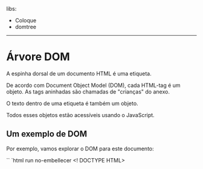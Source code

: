libs:
- Coloque
- domtree

---

# Árvore DOM

A espinha dorsal de um documento HTML é uma etiqueta.

De acordo com Document Object Model (DOM), cada HTML-tag é um objeto. As tags aninhadas são chamadas de "crianças" do anexo.

O texto dentro de uma etiqueta é também um objeto.

Todos esses objetos estão acessíveis usando o JavaScript.

## Um exemplo de DOM

Por exemplo, vamos explorar o DOM para este documento:

`` `html run no-embellecer
<! DOCTYPE HTML>
<html>
<head>
<title> Sobre os alces </ title>
</ head>
<corpo>
A verdade sobre os alces.
</ body>
</ html>
`` `

O DOM representa o HTML como uma estrutura em árvore de tags. Veja como parece:

<div class = "domtree"> </ div>

<script>
Deixe node1 = {"name": "HTML", "nodeType": 1, "children": [{"name": "HEAD", "nodeType": 1, "children": [{"name": "# texto "," nodeType ": 3," content ":" \ n "}, {" name ":" TITLE "," nodeType ": 1," children ": [{" name ":" # text "," nodeType ": 3," content ":" About elks "}]}, {" name ":" # text "," nodeType ": 3," content ":" \ n "}]}, {" name ": "#text", "nodeType": 3, "content": "\ n"}, {"name": "BODY", "nodeType": 1, "children": [{"name": "# text" , "nodeType": 3, "content": "\ n A verdade sobre os alces."}]}]}}

drawHtmlTree (node1, 'div.domtree', 690, 320);
</ script>

`` `online
Na imagem acima dos nós de elemento, você pode clicar em nós de elemento. Seus filhos vão abrir / colapsar.
`` `

As tags são chamadas * nodos de elementos * (ou apenas elementos). As tags aninhadas tornam-se crianças dos envolventes. Como resultado, temos uma árvore de elementos: `<html>` está na raiz, então `<head>` e `<body>` são seus filhos etc.

O texto dentro dos elementos forma * nós de texto *, rotulado como `# texto '. Um nó de texto contém apenas uma string. Pode não ter filhos e é sempre uma folha da árvore.

Por exemplo, a tag `<title>` tem o texto `" Sobre elks "`.

Observe os caracteres especiais nos nós de texto:

- uma nova linha: `↵` (em JavaScript conhecido como` \ n`)
- um espaço: `␣`

Espaços e novas linhas - são caracteres totalmente válidos, eles formam nós de texto e se tornam parte do DOM. Assim, por exemplo, no exemplo acima, a marca `<head>` contém espaços antes do `<title>`, e esse texto se torna um nó `# text` (ele contém apenas uma nova linha e apenas alguns espaços).

Existem apenas duas exclusões de alto nível:
1. Espaços e novas linhas antes de `<head>` são ignorados por motivos históricos,
2. Se colocarmos algo depois de `</ body>`, então isso é movido automaticamente dentro do `body`, no final, como a especificação HTML exige que todo o conteúdo esteja dentro de` <body> `. Portanto, pode não haver espaços após `</ body>`.

Em outros casos, tudo é honesto - se houver espaços (assim como qualquer personagem) no documento, eles anotam nós em DOM e, se os removermos, não haverá nenhum.

Aqui não há nós de texto apenas para o espaço:

`` `html não embelezam
<! DOCTYPE HTML>
<html> <head> <title> Sobre os alks </ title> </ head> <body> A verdade sobre os alces. </ body> </ html>
`` `

<div class = "domtree"> </ div>

<script>
Deixe node2 = {"name": "HTML", "nodeType": 1, "children": [{"name": "HEAD", "nodeType": 1, "children": [{"name": "TITLE "," nodeType ": 1," children ": [{" name ":" # text "," nodeType ": 3," content ":" Sobre elks "}]}]}, {" name ":" BODY "," nodeType ": 1," children ": [{" name ":" # text "," nodeType ": 3," content ":" A verdade sobre os alces ".}]}]}

drawHtmlTree (node2, 'div.domtree', 690, 210);
</ script>

`` `cabeçalho inteligente =" Espaços de borda e texto em branco incompleto geralmente são ocultos nas ferramentas "
As ferramentas do navegador (para serem cobertas em breve) que funcionam com DOM geralmente não mostram espaços no início / fim do texto e nos nós de texto vazios (quebras de linha) entre as tags. .

Isso porque eles são usados ​​principalmente para decorar HTML e não afetam (na maioria dos casos) como é mostrado.

Em outras fotos de DOM às vezes as omitiremos onde elas são irrelevantes, para manter as coisas curtas.
`` `


## Auto correção

Se o navegador encontrar um HTML malformado, ele o corrige automaticamente ao fazer o DOM.

Por exemplo, a tag superior é sempre `<html>`. Mesmo que não exista no documento - será no DOM, o navegador irá criá-lo. O mesmo sobre `<body>`.

Como exemplo, se o arquivo HTML for uma única palavra `" Olá ", o navegador irá envolvê-lo em` <html> `e` <body> `, adicionar o` `head>` necessário, e o DOM será :


<div class = "domtree"> </ div>

<script>
Deixe node3 = {"name": "HTML", "nodeType": 1, "children": [{"name": "HEAD", "nodeType": 1, "children": []}, {"name" : "BODY", "nodeType": 1, "children": [{"name": "# text", "nodeType": 3, "content": "Hello"}]}]}}

drawHtmlTree (node3, 'div.domtree', 690, 150);
</ script>

Ao gerar DOM, o navegador processa automaticamente erros no documento, fecha tags e assim por diante.

Esse documento "inválido":

`` `html não embelezam
<p> Olá
<Li> Mom
<li> e
<Li> Dad
`` `

... Será um DOM normal, como o navegador ler as tags e restaura as partes que faltam:

<div class = "domtree"> </ div>

<script>
let node4 = {"name": "HTML", "nodeType": 1, "children": [{"name": "HEAD", "nodeType": 1, "children": []}, {"name" : "BODY", "nodeType": 1, "children": [{"name": "P", "nodeType": 1, "children": [{"name": "# text", "nodeType": 3, "content": "Hello"}]}, {"name": "LI", "nodeType": 1, "children": [{"name": "# text", "nodeType": 3, " conteúdo ":" Mãe "}]}, {" nome ":" LI "," nodeType ": 1," crianças ": [{" nome ":" # texto "," nodeType ": 3," conteúdo ": "e"}]}, {"name": "LI", "nodeType": 1, "children": [{"name": "# text", "nodeType": 3, "content": "Dad" }]}]}}]}

drawHtmlTree (node4, 'div.domtree', 690, 360);
</ script>

`` `` cabeçalho de aviso = "Tabelas sempre têm` <tbody> `"
Um interessante "caso especial" é tabelas. Com a especificação DOM, eles devem ter `<tbody>`, mas o texto HTML pode (oficialmente) omiti-lo. Em seguida, o navegador cria `<tbody>` em DOM automaticamente.

Para o HTML:

`` `html não embelezam
<table id = "table"> <tr> <td> 1 </ td> </ tr> </ table>
`` `

DOM-estrutura será:
<div class = "domtree"> </ div>

<script>
let node5 = {"name": "TABLE", "nodeType": 1, "children": [{"name": "TBODY", "nodeType": 1, "children": [{"name": "TR" "," nodeType ": 1," children ": [{" name ":" TD "," nodeType ": 1," children ": [{" name ":" # text "," nodeType ": 3," conteúdo ":" 1 "}]}]}]}}]}};

drawHtmlTree (node5, 'div.domtree', 600, 200);
</ script>

Entende? O `<tbody>` apareceu do nada. Deve ter em mente enquanto trabalha com tabelas para evadir surpresas.
`` ``

## Outros tipos de nó

Vamos adicionar mais tags e um comentário à página:

`` `html
<! DOCTYPE HTML>
<html>
<corpo>
A verdade sobre os alces.
<ol>
<li> Um elk é inteligente </ li>
*! *
<! - comment ->
* /! *
<li> ... e animal astúcia! </ li>
</ ol>
</ body>
</ html>
`` `

<div class = "domtree"> </ div>

<script>
Deixe node6 = {"name": "HTML", "nodeType": 1, "children": [{"name": "HEAD", "nodeType": 1, "children": []}, {"name" : "BODY", "nodeType": 1, "children": [{"name": "# text", "nodeType": 3, "content": "\ n A verdade sobre os alces. \ N"}, { "nome": "OL", "nodeType": 1, "children": [{"name": "# text", "nodeType": 3, "content": "\ n"}, {"name": "LI", "nodeType": 1, "children": [{"name": "# text", "nodeType": 3, "content": "An elk is a smart"}]}, {"name" : "# text", "nodeType": 3, "content": "\ n"}, {"name": "# comment", "nodeType": 8, "content": "comment"}, {"name ":" # text "," nodeType ": 3," content ":" \ n "}, {" name ":" LI "," nodeType ": 1," children ": [{" name ":" # texto "," nodeType ": 3," content ":" ... e astuto animal! "}]}, {" name ":" # text "," nodeType ": 3," content ":" \ n " }]}, {"name": "# text", "nodeType": 3, "content": "\ n \ n"}]}]}};

drawHtmlTree (node6, 'div.domtree', 690, 500);
</ script>

Aqui vemos um novo tipo de nó de árvore - * nó de comentário *, rotulado como `# comentário '.

Podemos pensar - por que um comentário é adicionado ao DOM? Isso não afeta a representação visual de forma alguma. Mas há uma regra - se algo estiver em HTML, então também deve estar na árvore DOM.

** Tudo em HTML, até mesmo comentários, torna-se parte do DOM. **

Mesmo a diretiva `<! DOCTYPE ...>` no início do HTML também é um nó DOM. Está na árvore DOM antes de `<html>`. Nós não vamos tocar nesse nó, nem nos desenhamos em diagramas por esse motivo, mas está lá.

O objeto `document` que representa todo o documento é, formalmente, um nó DOM também.

Existem [12 tipos de nó] (https://dom.spec.whatwg.org/#node). Na prática, geralmente trabalhamos com 4 deles:

1. `documento '- o" ponto de entrada "em DOM.
2. nós de elemento - tags HTML, os blocos de construção da árvore.
3. nós de texto - contém texto.
4. comentários - às vezes podemos colocar a informação lá, não será mostrado, mas JS pode lê-lo de DOM.

# Veja-se você mesmo

Para ver a estrutura DOM em tempo real, tente [Visualizador de DOM ao vivo] (http://software.hixie.ch/utilities/js/live-dom-viewer/). Basta digitar o documento e mostrará DOM no instante.

## No inspetor do navegador

Outra maneira de explorar DOM é usar ferramentas de desenvolvedor de navegador. Na verdade, é isso que usamos ao desenvolver.

Para fazer isso, abra a página da web [elks.html] (elks.html), ative as ferramentas do desenvolvedor do navegador e mude para a guia Elementos.

Deveria ficar assim:

!] (Elks.png)

Você pode ver o DOM, clicar em elementos, ver seus detalhes e assim por diante.

Observe que a estrutura DOM em ferramentas para desenvolvedores é simplificada. Os nós de texto são mostrados apenas como texto. E não há nós de texto "em branco" (apenas espaço). Está tudo bem, porque a maior parte do tempo estamos interessados ​​em nós de elementos.

Ao clicar no botão <span class = "devtools" style = "background-position: -328px -124px"> </ span> no canto superior esquerdo, permite escolher um nó da página usando um mouse (ou outro dispositivo ponteiro) e "inspecionar" (rolar para ele na guia de elementos). Funciona muito bem quando temos uma enorme página HTML e gostaríamos de ver os DOM de um lugar específico nele.

Outra maneira de fazê-lo seria apenas clicar com o botão direito do mouse em uma página da Web e selecionar "Inspecionar" no menu de contexto.

!] (inspect.png)

Na parte direita das ferramentas, existem subpasões a seguir:
- Estilos - podemos ver CSS aplicado à regra de elemento atual por regra, incluindo regras incorporadas (cinza). Quase tudo pode ser editado no local, incluindo as dimensões / margens / remendos da caixa abaixo.
- Calculado - para ver CSS aplicado ao elemento por propriedade: para cada propriedade, podemos ver uma regra que lhe dá (incluindo a herança CSS e tal).
- Ouvintes do Evento - para ver os ouvintes do evento anexados aos elementos do DOM (os abordaremos na próxima parte do tutorial).
- ...e assim por diante.

A melhor maneira de estudá-los é clicar em torno. A maioria dos valores são editáveis ​​no local.

## Interação com console

À medida que exploramos o DOM, também gostaríamos de aplicar o JavaScript a ele. Como: obter um nó e executar algum código para modificá-lo, para ver como ele se parece. Aqui estão algumas dicas para viajar entre a guia Elements e o console.

- Selecione o primeiro `<li>` na guia Elementos.
- Pressione `key: Esc` - abrirá o console logo abaixo da guia Elements.

Agora, o último elemento selecionado está disponível como "$ 0", o selecionado anteriormente é $ 1, etc.

Podemos executar comandos neles. Por exemplo, `$ 0.style.background = 'red'` faz o item da lista selecionado vermelho, assim:

! [] (domconsole0.png)

Do outro lado, se estivermos no console e tivermos uma variável referenciando um nó DOM, então podemos usar o comando `inspecionar (nó)` para vê-lo no painel Elementos.

Ou podemos apenas exibi-lo no console e explorar "at-place", como `document.body` abaixo:

!] [] (domconsole1.png)

Isso é para fins de depuração, é claro. No próximo capítulo, acessaremos e modificaremos DOM usando o JavaScript.

As ferramentas do desenvolvedor do navegador são uma grande ajuda no desenvolvimento: podemos explorar os DOM, tentar as coisas e ver o que dá errado.

## Resumo

Um documento HTML / XML é representado dentro do navegador como a árvore DOM.

- As tags se tornam nós de elemento e formam a estrutura.
- O texto se torna nó de texto.
- ... etc, tudo em HTML tem seu lugar em DOM, até mesmo comentários.

Podemos usar ferramentas de desenvolvedor para inspecionar DOM e modificá-lo manualmente.

Aqui cobrimos o básico, as ações mais utilizadas e importantes para começar. Existe uma extensa documentação sobre as ferramentas de desenvolvimento do Chrome em <https://developers.google.com/web/tools/chrome-devtools>. A melhor maneira de aprender as ferramentas é clicar aqui e aí, ler menus: a maioria das opções é óbvia. Mais tarde, quando você os conhece em geral, leia os documentos e retire o resto.

Os nós DOM têm propriedades e métodos que permitem viajar entre eles, modificar, mover a página e mais. Nós vamos chegar até eles nos próximos capítulos.
